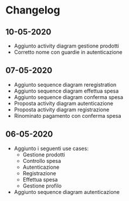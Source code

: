 # Changelog

## 10-05-2020

- Aggiunto activity diagram gestione prodotti
- Corretto nome con guardie in autenticazione

## 07-05-2020

- Aggiunto sequence diagram reregistration
- Aggiunto sequence diagram effettua spesa
- Aggiunto sequence diagram conferma spesa
- Proposta activity diagram autenticazione
- Proposta activity diagram registrazione
- Rinominato pagamento con conferma spesa

## 06-05-2020

- Aggiunto i seguenti use cases:
  - Gestione prodotti
  - Controllo spesa
  - Autenticazione
  - Registrazione
  - Effettua spesa
  - Gestione profilo
- Aggiunto sequence diagram autenticazione
